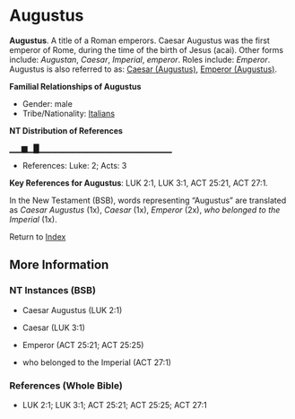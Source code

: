 # Augustus
**Augustus**. 
A title of a Roman emperors. Caesar Augustus was the first emperor of Rome, during the time of the birth of Jesus (acai). 
Other forms include: 
*Augustan*, *Caesar*, *Imperial*, *emperor*. 
Roles include: 
_Emperor_. 
Augustus is also referred to as: 
[Caesar (Augustus)](Caesar.md), [Emperor (Augustus)](Emperor.md). 




**Familial Relationships of Augustus**


* Gender: male
* Tribe/Nationality: [Italians](../../../groups/md/acai/Italy.md)


**NT Distribution of References**

▁▁▆▁█▁▁▁▁▁▁▁▁▁▁▁▁▁▁▁▁▁▁▁▁▁▁
* References: Luke: 2; Acts: 3



**Key References for Augustus**: 
LUK 2:1, LUK 3:1, ACT 25:21, ACT 27:1. 




In the New Testament (BSB), words representing “Augustus” are translated as 
*Caesar Augustus* (1x), *Caesar* (1x), *Emperor* (2x), *who belonged to the Imperial* (1x). 


Return to [Index](00-Index.md)

## More Information

### NT Instances (BSB)

* Caesar Augustus (LUK 2:1)

* Caesar (LUK 3:1)

* Emperor (ACT 25:21; ACT 25:25)

* who belonged to the Imperial (ACT 27:1)



### References (Whole Bible)

* LUK 2:1; LUK 3:1; ACT 25:21; ACT 25:25; ACT 27:1



